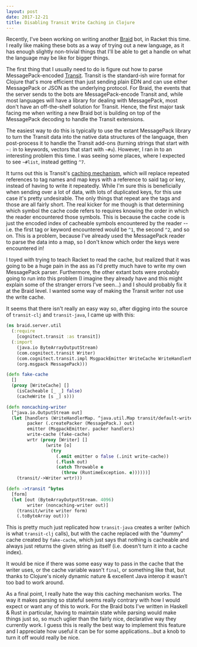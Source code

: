 ```yaml
---
layout: post
date: 2017-12-21
title: Disabling Transit Write Caching in Clojure
---
```


Recently, I've been working on writing another [Braid][] bot, in Racket this time.
I really like making these bots as a way of trying out a new language, as it has enough slightly non-trivial things that I'll be able to get a handle on what the language may be like for bigger things.

The first thing that I usually need to do is figure out how to parse MessagePack-encoded [Transit][transit-format].
Transit is the standard-ish wire format for Clojure that's more efficient than just sending plain EDN and can use either MessagePack or JSON as the underlying protocol.
For Braid, the events that the server sends to the bots are MessagePack-encode Transit and, while most languages will have a library for dealing with MessagePack, most don't have an off-the-shelf solution for Transit.
Hence, the first major task facing me when writing a new Braid bot is building on top of the MessagePack decoding to handle the Transit extensions.

The easiest way to do this is typically to use the extant MessagePack library to turn the Transit data into the native data structures of the language, then post-process it to handle the Transit add-ons (turning strings that start with `~:` in to keywords, vectors that start with `~#u`).
However, I ran in to an interesting problem this time.
I was seeing some places, where I expected to see `~#list`, instead getting `^7`.

It turns out this is Transit's [caching mechanism][transit-cache], which will replace repeated references to tag names and map keys with a reference to said tag or key, instead of having to write it repeatedly.
While I'm sure this is beneficially when sending over a lot of data, with lots of duplicated keys, for this use case it's pretty undesirable.
The only things that repeat are the tags and those are all fairly short.
The real kicker for me though is that determining which symbol the cache code refers to requires knowing the order in which the reader encountered those symbols.
This is because the cache code is just the encoded index of cacheable symbols encountered by the reader -- i.e. the first tag or keyword encountered would be `^1`, the second `^2`, and so on.
This is a problem, because I've already used the MessagePack reader to parse the data into a map, so I don't know which order the keys were encountered in!

I toyed with trying to teach Racket to read the cache, but realized that it was going to be a huge pain in the ass as I'd pretty much have to write my own MessagePack parser.
Furthermore, the other extant bots were probably going to run into this problem (I imagine they already have and this might explain some of the stranger errors I've seen...) and I should probably fix it at the Braid level.
I wanted some way of making the Transit writer not use the write cache.

It seems that there isn't really an easy way so, after digging into the source of `transit-clj` and `transit-java`, I came up with this:

```clojure
(ns braid.server.util
  (:require
    [cognitect.transit :as transit])
  (:import
    (java.io ByteArrayOutputStream)
    (com.cognitect.transit Writer)
    (com.cognitect.transit.impl MsgpackEmitter WriteCache WriteHandlerMap)
    (org.msgpack MessagePack)))

(defn fake-cache
  []
  (proxy [WriteCache] []
    (isCacheable [_ _] false)
    (cacheWrite [s _] s)))

(defn noncaching-writer
  [^java.io.OutputStream out]
  (let [handlers (WriteHandlerMap. ^java.util.Map transit/default-write-handlers)
        packer (.createPacker (MessagePack.) out)
        emitter (MsgpackEmitter. packer handlers)
        write-cache (fake-cache)
        wrtr (proxy [Writer] []
               (write [o]
                 (try
                   (.emit emitter o false (.init write-cache))
                   (.flush out)
                   (catch Throwable e
                     (throw (RuntimeException. e))))))]
    (transit/->Writer wrtr)))

(defn ->transit ^bytes
  [form]
  (let [out (ByteArrayOutputStream. 4096)
        writer (noncaching-writer out)]
    (transit/write writer form)
    (.toByteArray out)))
```

This is pretty much just replicated how `transit-java` creates a writer (which is what `transit-clj` calls), but with the cache replaced with the "dummy" cache created by `fake-cache`, which just says that nothing is cacheable and always just returns the given string as itself (i.e. doesn't turn it into a cache index).

It would be nice if there was some easy way to pass in the cache that the writer uses, or the cache variable wasn't `final`, or something like that, but thanks to Clojure's nicely dynamic nature & excellent Java interop it wasn't too bad to work around.

As a final point, I really hate the way this caching mechanism works.
The way it makes parsing so stateful seems really contrary with how I would expect or want any of this to work.
For the Braid bots I've written in Haskell & Rust in particular, having to maintain state while parsing would make things just so, so much uglier than the fairly nice, declarative way they currently work.
I guess this is really the best way to implement this feature and I appreciate how useful it can be for some applications...but a knob to turn it off would really be nice.

  [Braid]: https://github.com/braidchat/braid
  [transit-format]: https://github.com/cognitect/transit-format
  [transit-cache]: https://github.com/cognitect/transit-format#caching
